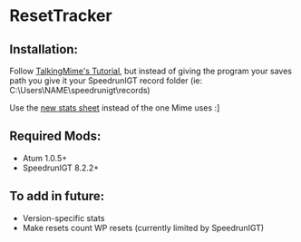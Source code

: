 # ResetTracker

## Installation:

Follow [TalkingMime's Tutorial](https://youtu.be/KIAo3Lgsk_Q), but instead of giving the program your saves path you give it your SpeedrunIGT record folder (ie: C:\\Users\\NAME\\speedrunigt\\records)

Use the [new stats sheet](https://docs.google.com/spreadsheets/d/1o6nSdJOJOLXqFk6-Kw1mUORg7BKNTHWU-DLS79ZM0CY/edit?usp=sharing) instead of the one Mime uses :]

## Required Mods:
- Atum 1.0.5+
- SpeedrunIGT 8.2.2+

## To add in future:
- Version-specific stats
- Make resets count WP resets (currently limited by SpeedrunIGT)
